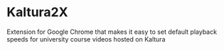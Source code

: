 # Kaltura2X
Extension for Google Chrome that makes it easy to set default playback speeds for university course videos hosted on Kaltura
